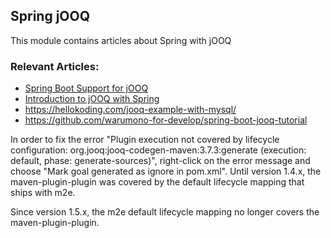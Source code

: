 ## Spring jOOQ

This module contains articles about Spring with jOOQ

### Relevant Articles:
- [Spring Boot Support for jOOQ](https://www.baeldung.com/spring-boot-support-for-jooq)
- [Introduction to jOOQ with Spring](https://www.baeldung.com/jooq-with-spring)
- https://hellokoding.com/jooq-example-with-mysql/
- https://github.com/warumono-for-develop/spring-boot-jooq-tutorial

In order to fix the error "Plugin execution not covered by lifecycle configuration: org.jooq:jooq-codegen-maven:3.7.3:generate (execution: default, phase: generate-sources)", right-click on the error message and choose "Mark goal generated as ignore in pom.xml". Until version 1.4.x, the maven-plugin-plugin was covered by the default lifecycle mapping that ships with m2e.

Since version 1.5.x, the m2e default lifecycle mapping no longer covers the maven-plugin-plugin.
